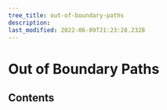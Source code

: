 ```yaml
---
tree_title: out-of-boundary-paths
description: 
last_modified: 2022-06-09T21:23:28.2328
---
```


# Out of Boundary Paths

## Contents
